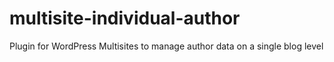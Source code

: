 multisite-individual-author
===========================

Plugin for WordPress Multisites to manage author data on a single blog level
